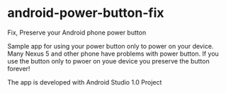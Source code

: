 android-power-button-fix
========================

Fix, Preserve your Android phone power button

Sample app for using your power button only to power on your device.
Many Nexus 5 and other phone have problems with power button.
If you use the button only to pwoer on youe device you preserve the button forever!

The app is developed with  Android Studio 1.0 Project
